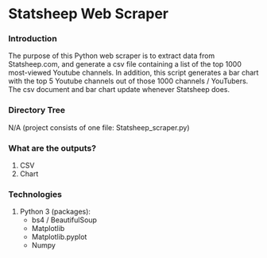 # Statsheep Web Scraper

### Introduction

The purpose of this Python web scraper is to extract data from Statsheep.com, and generate a 
csv file containing a list of the top 1000 most-viewed Youtube channels. In addition, 
this script generates a bar chart with the top 5 Youtube channels out of those 
1000 channels / YouTubers. The csv document and bar chart update whenever Statsheep does. 

### Directory Tree
N/A (project consists of one file: Statsheep_scraper.py)

### What are the outputs?
1. CSV
2. Chart

### Technologies

1. Python 3 (packages):
   * bs4 / BeautifulSoup
   * Matplotlib
   * Matplotlib.pyplot
   * Numpy
